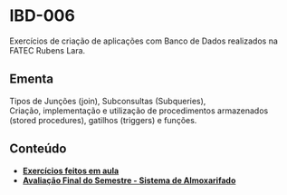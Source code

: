 # IBD-006
Exercícios de criação de aplicações com Banco de Dados realizados na FATEC Rubens Lara.

## Ementa 
Tipos de Junções (join),  Subconsultas (Subqueries),   
Criação, implementação e utilização de procedimentos armazenados (stored procedures), gatilhos (triggers) e funções.

## Conteúdo

* __[Exercícios feitos em aula](aulas)__
* __[Avaliação Final do Semestre - Sistema de Almoxarifado](projetofinal)__



